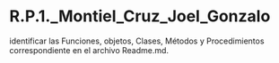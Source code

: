 # R.P.1._Montiel_Cruz_Joel_Gonzalo
identificar las Funciones, objetos, Clases, Métodos y Procedimientos correspondiente en el archivo Readme.md.
